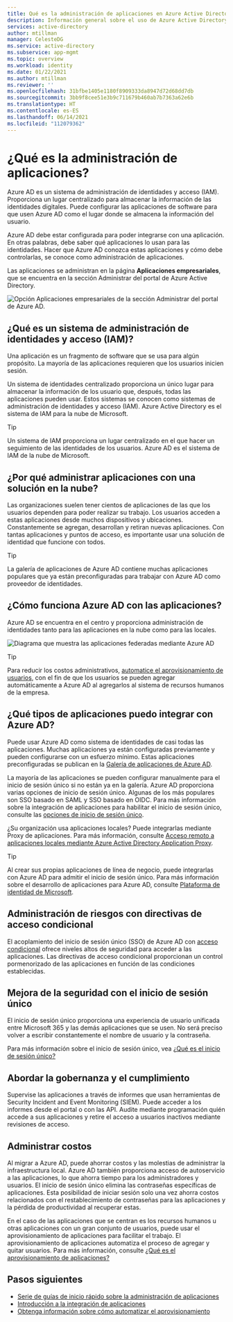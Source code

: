 ```yaml
---
title: Qué es la administración de aplicaciones en Azure Active Directory
description: Información general sobre el uso de Azure Active Directory (AD) como sistema de administración de identidades y acceso (IAM) para aplicaciones locales y en la nube.
services: active-directory
author: mtillman
manager: CelesteDG
ms.service: active-directory
ms.subservice: app-mgmt
ms.topic: overview
ms.workload: identity
ms.date: 01/22/2021
ms.author: mtillman
ms.reviewer: ''
ms.openlocfilehash: 31bfbe1405e1180f8909333da8947d72d68dd7db
ms.sourcegitcommit: 3bb9f8cee51e3b9c711679b460ab7b7363a62e6b
ms.translationtype: HT
ms.contentlocale: es-ES
ms.lasthandoff: 06/14/2021
ms.locfileid: "112079362"
---
```

# <a name="what-is-application-management"></a>¿Qué es la administración de aplicaciones?

Azure AD es un sistema de administración de identidades y acceso (IAM). Proporciona un lugar centralizado para almacenar la información de las identidades digitales. Puede configurar las aplicaciones de software para que usen Azure AD como el lugar donde se almacena la información del usuario. 

Azure AD debe estar configurada para poder integrarse con una aplicación. En otras palabras, debe saber qué aplicaciones lo usan para las identidades. Hacer que Azure AD conozca estas aplicaciones y cómo debe controlarlas, se conoce como administración de aplicaciones.

Las aplicaciones se administran en la página **Aplicaciones empresariales**, que se encuentra en la sección Administrar del portal de Azure Active Directory.

![Opción Aplicaciones empresariales de la sección Administrar del portal de Azure AD.](media/what-is-application-management/enterprise-applications-in-nav.png)

## <a name="what-is-an-identity-and-access-management-iam-system"></a>¿Qué es un sistema de administración de identidades y acceso (IAM)?
Una aplicación es un fragmento de software que se usa para algún propósito. La mayoría de las aplicaciones requieren que los usuarios inicien sesión.

Un sistema de identidades centralizado proporciona un único lugar para almacenar la información de los usuario que, después, todas las aplicaciones pueden usar. Estos sistemas se conocen como sistemas de administración de identidades y acceso (IAM). Azure Active Directory es el sistema de IAM para la nube de Microsoft.

>[!TIP]
>Un sistema de IAM proporciona un lugar centralizado en el que hacer un seguimiento de las identidades de los usuarios. Azure AD es el sistema de IAM de la nube de Microsoft.

## <a name="why-manage-applications-with-a-cloud-solution"></a>¿Por qué administrar aplicaciones con una solución en la nube?

Las organizaciones suelen tener cientos de aplicaciones de las que los usuarios dependen para poder realizar su trabajo. Los usuarios acceden a estas aplicaciones desde muchos dispositivos y ubicaciones. Constantemente se agregan, desarrollan y retiran nuevas aplicaciones. Con tantas aplicaciones y puntos de acceso, es importante usar una solución de identidad que funcione con todos.

>[!TIP]
>La galería de aplicaciones de Azure AD contiene muchas aplicaciones populares que ya están preconfiguradas para trabajar con Azure AD como proveedor de identidades.

## <a name="how-does-azure-ad-work-with-apps"></a>¿Cómo funciona Azure AD con las aplicaciones?

Azure AD se encuentra en el centro y proporciona administración de identidades tanto para las aplicaciones en la nube como para las locales. 

![Diagrama que muestra las aplicaciones federadas mediante Azure AD](media/what-is-application-management/app-management-overview.png)

>[!TIP]
>Para reducir los costos administrativos, [automatice el aprovisionamiento de usuarios](../app-provisioning/user-provisioning.md), con el fin de que los usuarios se pueden agregar automáticamente a Azure AD al agregarlos al sistema de recursos humanos de la empresa. 

## <a name="what-types-of-applications-can-i-integrate-with-azure-ad"></a>¿Qué tipos de aplicaciones puedo integrar con Azure AD?

Puede usar Azure AD como sistema de identidades de casi todas las aplicaciones. Muchas aplicaciones ya están configuradas previamente y pueden configurarse con un esfuerzo mínimo. Estas aplicaciones preconfiguradas se publican en la [Galería de aplicaciones de Azure AD](/azure/active-directory/saas-apps/). 

La mayoría de las aplicaciones se pueden configurar manualmente para el inicio de sesión único si no están ya en la galería. Azure AD proporciona varias opciones de inicio de sesión único. Algunas de los más populares son SSO basado en SAML y SSO basado en OIDC. Para más información sobre la integración de aplicaciones para habilitar el inicio de sesión único, consulte las [opciones de inicio de sesión único](sso-options.md). 

¿Su organización usa aplicaciones locales? Puede integrarlas mediante Proxy de aplicaciones. Para más información, consulte [Acceso remoto a aplicaciones locales mediante Azure Active Directory Application Proxy](../app-proxy/application-proxy.md).

>[!TIP]
>Al crear sus propias aplicaciones de línea de negocio, puede integrarlas con Azure AD para admitir el inicio de sesión único. Para más información sobre el desarrollo de aplicaciones para Azure AD, consulte [Plataforma de identidad de Microsoft](..//develop/v2-overview.md).

## <a name="manage-risk-with-conditional-access-policies"></a>Administración de riesgos con directivas de acceso condicional

El acoplamiento del inicio de sesión único (SSO) de Azure AD con [acceso condicional](../conditional-access/concept-conditional-access-cloud-apps.md) ofrece niveles altos de seguridad para acceder a las aplicaciones. Las directivas de acceso condicional proporcionan un control pormenorizado de las aplicaciones en función de las condiciones establecidas. 

## <a name="improve-productivity-with-single-sign-on"></a>Mejora de la seguridad con el inicio de sesión único

El inicio de sesión único proporciona una experiencia de usuario unificada entre Microsoft 365 y las demás aplicaciones que se usen. No será preciso volver a escribir constantemente el nombre de usuario y la contraseña.

Para más información sobre el inicio de sesión único, vea [¿Qué es el inicio de sesión único?](what-is-single-sign-on.md)

## <a name="address-governance-and-compliance"></a>Abordar la gobernanza y el cumplimiento

Supervise las aplicaciones a través de informes que usan herramientas de Security Incident and Event Monitoring (SIEM). Puede acceder a los informes desde el portal o con las API. Audite mediante programación quién accede a sus aplicaciones y retire el acceso a usuarios inactivos mediante revisiones de acceso.

## <a name="manage-costs"></a>Administrar costos

Al migrar a Azure AD, puede ahorrar costos y las molestias de administrar la infraestructura local. Azure AD también proporciona acceso de autoservicio a las aplicaciones, lo que ahorra tiempo para los administradores y usuarios. El inicio de sesión único elimina las contraseñas específicas de aplicaciones. Esta posibilidad de iniciar sesión solo una vez ahorra costos relacionados con el restablecimiento de contraseñas para las aplicaciones y la pérdida de productividad al recuperar estas.

En el caso de las aplicaciones que se centran es los recursos humanos u otras aplicaciones con un gran conjunto de usuarios, puede usar el aprovisionamiento de aplicaciones para facilitar el trabajo. El aprovisionamiento de aplicaciones automatiza el proceso de agregar y quitar usuarios. Para más información, consulte [¿Qué es el aprovisionamiento de aplicaciones?](../app-provisioning/user-provisioning.md)

## <a name="next-steps"></a>Pasos siguientes

- [Serie de guías de inicio rápido sobre la administración de aplicaciones](view-applications-portal.md)
- [Introducción a la integración de aplicaciones](plan-an-application-integration.md)
- [Obtenga información sobre cómo automatizar el aprovisionamiento](../app-provisioning/user-provisioning.md)